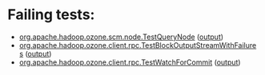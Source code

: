 # Failing tests: 

 * [org.apache.hadoop.ozone.scm.node.TestQueryNode](hadoop-ozone/integration-test/org.apache.hadoop.ozone.scm.node.TestQueryNode.txt) ([output](hadoop-ozone/integration-test/org.apache.hadoop.ozone.scm.node.TestQueryNode-output.txt))
 * [org.apache.hadoop.ozone.client.rpc.TestBlockOutputStreamWithFailures](hadoop-ozone/integration-test/org.apache.hadoop.ozone.client.rpc.TestBlockOutputStreamWithFailures.txt) ([output](hadoop-ozone/integration-test/org.apache.hadoop.ozone.client.rpc.TestBlockOutputStreamWithFailures-output.txt))
 * [org.apache.hadoop.ozone.client.rpc.TestWatchForCommit](hadoop-ozone/integration-test/org.apache.hadoop.ozone.client.rpc.TestWatchForCommit.txt) ([output](hadoop-ozone/integration-test/org.apache.hadoop.ozone.client.rpc.TestWatchForCommit-output.txt))
